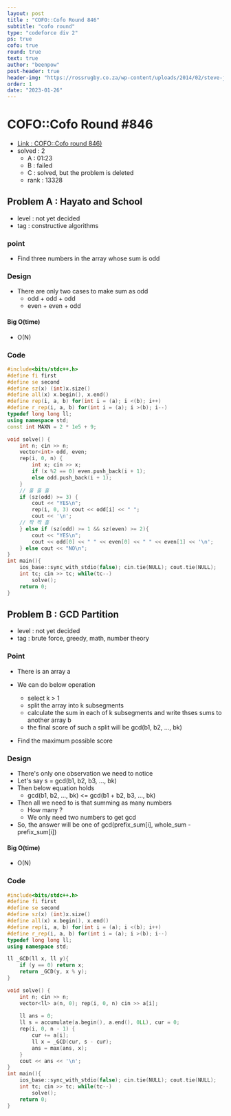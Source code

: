 ```yaml
---
layout: post
title : "COFO::Cofo Round 846"
subtitle: "cofo round"
type: "codeforce div 2"
ps: true
cofo: true
round: true
text: true
author: "beenpow"
post-header: true
header-img: "https://rossrugby.co.za/wp-content/uploads/2014/02/steve-jobs-quote.jpg"
order: 1
date: "2023-01-26"
---
```


# COFO::Cofo Round #846
- [Link : COFO::Cofo round 846)](https://codeforces.com/contest/1780)
- solved : 2
  - A : 01:23
  - B : failed
  - C : solved, but the problem is deleted
  - rank : 13328

## Problem A : Hayato and School

- level : not yet decided
- tag : constructive algorithms

### point
- Find three numbers in the array whose sum is odd

### Design
- There are only two cases to make sum as odd
  - odd + odd + odd
  - even + even + odd

#### Big O(time)
- O(N)

### Code

```cpp
#include<bits/stdc++.h>
#define fi first
#define se second
#define sz(x) (int)x.size()
#define all(x) x.begin(), x.end()
#define rep(i, a, b) for(int i = (a); i <(b); i++)
#define r_rep(i, a, b) for(int i = (a); i >(b); i--)
typedef long long ll;
using namespace std;
const int MAXN = 2 * 1e5 + 9;

void solve() {
    int n; cin >> n;
    vector<int> odd, even;
    rep(i, 0, n) {
        int x; cin >> x;
        if (x %2 == 0) even.push_back(i + 1);
        else odd.push_back(i + 1);
    }
    // 홀 홀 홀
    if (sz(odd) >= 3) {
        cout << "YES\n";
        rep(i, 0, 3) cout << odd[i] << " ";
        cout << '\n';
    // 짝 짝 홀
    } else if (sz(odd) >= 1 && sz(even) >= 2){
        cout << "YES\n";
        cout << odd[0] << " " << even[0] << " " << even[1] << '\n';
    } else cout << "NO\n";
}
int main(){
    ios_base::sync_with_stdio(false); cin.tie(NULL); cout.tie(NULL);
    int tc; cin >> tc; while(tc--)
        solve();
    return 0;
}
```


## Problem B : GCD Partition

- level : not yet decided
- tag : brute force, greedy, math, number theory

### Point
- There is an array a
- We can do below operation
  - select k > 1
  - split the array into k subsegments
  - calculate the sum in each of k subsegments and write thses sums to another array b
  - the final score of such a split will be gcd(b1, b2, ..., bk)

- Find the maximum possible score


### Design
- There's only one observation we need to notice
- Let's say s = gcd(b1, b2, b3, ..., bk)
- Then below equation holds
  - gcd(b1, b2, ..., bk) <= gcd(b1 + b2, b3, ..., bk)
- Then all we need to is that summing as many numbers
  - How many ?
  - We only need two numbers to get gcd
- So, the answer will be one of gcd(prefix_sum[i], whole_sum - prefix_sum[i])

#### Big O(time)
- O(N)

### Code

```cpp
#include<bits/stdc++.h>
#define fi first
#define se second
#define sz(x) (int)x.size()
#define all(x) x.begin(), x.end()
#define rep(i, a, b) for(int i = (a); i <(b); i++)
#define r_rep(i, a, b) for(int i = (a); i >(b); i--)
typedef long long ll;
using namespace std;

ll _GCD(ll x, ll y){
    if (y == 0) return x;
    return _GCD(y, x % y);
}

void solve() {
    int n; cin >> n;
    vector<ll> a(n, 0); rep(i, 0, n) cin >> a[i];
    
    ll ans = 0;
    ll s = accumulate(a.begin(), a.end(), 0LL), cur = 0;
    rep(i, 0, n - 1) {
        cur += a[i];
        ll x = _GCD(cur, s - cur);
        ans = max(ans, x);
    }
    cout << ans << '\n';
}
int main(){
    ios_base::sync_with_stdio(false); cin.tie(NULL); cout.tie(NULL);
    int tc; cin >> tc; while(tc--)
        solve();
    return 0;
}
```
